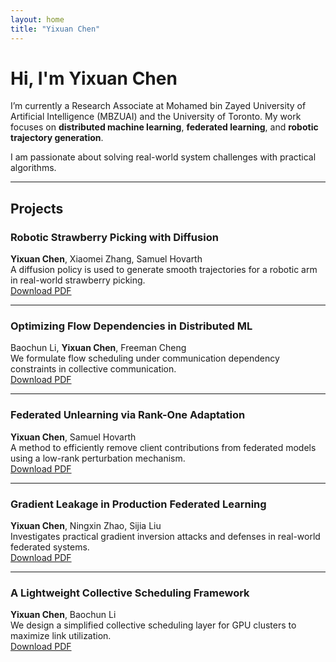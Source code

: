```yaml
---
layout: home
title: "Yixuan Chen"
---
```


# Hi, I'm Yixuan Chen

I’m currently a Research Associate at Mohamed bin Zayed University of Artificial Intelligence (MBZUAI) and the University of Toronto. My work focuses on **distributed machine learning**, **federated learning**, and **robotic trajectory generation**.

I am passionate about solving real-world system challenges with practical algorithms.

---

## Projects

### Robotic Strawberry Picking with Diffusion
**Yixuan Chen**, Xiaomei Zhang, Samuel Hovarth  
A diffusion policy is used to generate smooth trajectories for a robotic arm in real-world strawberry picking.  
[Download PDF](assets/pdfs/strawberry_diffusion.pdf)

---

### Optimizing Flow Dependencies in Distributed ML
Baochun Li, **Yixuan Chen**, Freeman Cheng  
We formulate flow scheduling under communication dependency constraints in collective communication.  
[Download PDF](assets/pdfs/flow_dependency.pdf)

---

### Federated Unlearning via Rank-One Adaptation
**Yixuan Chen**, Samuel Hovarth  
A method to efficiently remove client contributions from federated models using a low-rank perturbation mechanism.  
[Download PDF](assets/pdfs/fed_unlearning.pdf)

---

### Gradient Leakage in Production Federated Learning
**Yixuan Chen**, Ningxin Zhao, Sijia Liu  
Investigates practical gradient inversion attacks and defenses in real-world federated systems.  
[Download PDF](assets/pdfs/gradient_leakage.pdf)

---

### A Lightweight Collective Scheduling Framework
**Yixuan Chen**, Baochun Li  
We design a simplified collective scheduling layer for GPU clusters to maximize link utilization.  
[Download PDF](assets/pdfs/collective_scheduling.pdf)
